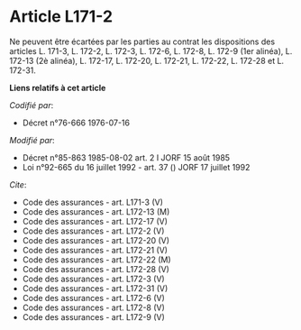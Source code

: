 # Article L171-2

Ne peuvent être écartées par les parties au contrat les dispositions des articles L. 171-3, L. 172-2, L. 172-3, L. 172-6, L.
172-8, L. 172-9 (1er alinéa), L. 172-13 (2è alinéa), L. 172-17, L. 172-20, L. 172-21, L. 172-22, L. 172-28 et L. 172-31.

**Liens relatifs à cet article**

_Codifié par_:

  - Décret n°76-666 1976-07-16

_Modifié par_:

  - Décret n°85-863 1985-08-02 art. 2 I JORF 15 août 1985
  - Loi n°92-665 du 16 juillet 1992 - art. 37 () JORF 17 juillet 1992

_Cite_:

  - Code des assurances - art. L171-3 (V)
  - Code des assurances - art. L172-13 (M)
  - Code des assurances - art. L172-17 (V)
  - Code des assurances - art. L172-2 (V)
  - Code des assurances - art. L172-20 (V)
  - Code des assurances - art. L172-21 (V)
  - Code des assurances - art. L172-22 (M)
  - Code des assurances - art. L172-28 (V)
  - Code des assurances - art. L172-3 (V)
  - Code des assurances - art. L172-31 (V)
  - Code des assurances - art. L172-6 (V)
  - Code des assurances - art. L172-8 (V)
  - Code des assurances - art. L172-9 (V)
